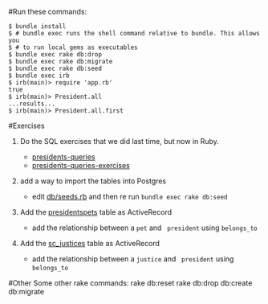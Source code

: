 #Run these commands:

    $ bundle install
    $ # bundle exec runs the shell command relative to bundle. This allows you
    $ # to run local gems as executables
    $ bundle exec rake db:drop
    $ bundle exec rake db:migrate
    $ bundle exec rake db:seed
    $ bundle exec irb
    $ irb(main)> require 'app.rb'
    true
    $ irb(main)> President.all
    ...results...
    $ irb(main)> President.all.first

#Exercises
1. Do the SQL exercises that we did last time, but now in Ruby.
    - [presidents-queries](../sql/presidents-queries.sql)
    - [presidents-queries-exercises](../sql/presidents-queries-exercises.sql)

2. add a way to import the tables into Postgres
    - edit [db/seeds.rb](db/seeds.rb) and then re run `bundle exec rake db:seed`
3. Add the [presidentspets](../sql/presidentspets.sql) table as ActiveRecord
    - add the relationship between a `pet` and ` president` using `belongs_to`
4. Add the [sc_justices](../sql/sc_justices.sql) table as ActiveRecord
    - add the relationship between a `justice` and ` president` using `belongs_to`

#Other
Some other rake commands:
	rake db:reset
	rake db:drop db:create db:migrate

